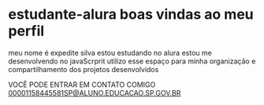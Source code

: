 # estudante-alura boas vindas ao meu perfil 
meu nome é expedite silva 
estou estudando no alura
estou me desenvolvendo no javaScrprit
utilizo esse espaço para minha organização e compartilhamento dos projetos desenvolvidos


VOCÊ PODE ENTRAR EM CONTATO COMIGO
00001158445581SP@ALUNO.EDUCACAO.SP.GOV.BR
